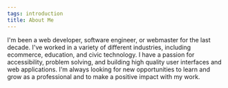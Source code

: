 ```yaml
---
tags: introduction
title: About Me
---
```


I'm been a web developer, software engineer, or webmaster for the last decade. I've worked in a variety of different industries, including ecommerce, education, and civic technology. I have a passion for accessibility, problem solving, and building high quality user interfaces and web applications. I'm always looking for new opportunities to learn and grow as a professional and to make a positive impact with my work.
